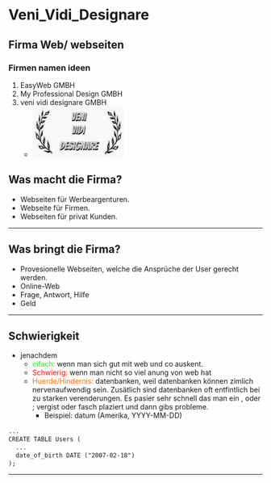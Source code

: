 # Veni_Vidi_Designare
## Firma Web/ webseiten
### Firmen namen ideen
 1. EasyWeb GMBH
 2. My Professional Design GMBH
 3. veni vidi designare  GMBH
    - <img src="Image/Veni_vidi_designare.png" alr="Veni Vide Designare" width="180" height="100">
## Was macht die Firma?
- Webseiten für Werbeargenturen.
- Webseite für Firmen.
- Webseiten für privat Kunden.
---
## Was bringt die Firma?
- Provesionelle Webseiten, welche die Ansprüche der User gerecht werden.
- Online-Web
- Frage, Antwort, Hilfe
- Geld
---
## Schwierigkeit
- jenachdem
    - <span style="color:#00ff00">eifach:</span>  wenn man sich gut mit web und co auskent.
    - <span style="color:#ff0000"> Schwierig:</span> wenn man nicht so viel anung von web hat
    - <span style="color:#ff6600"> Huerde/Hindernis:</span> datenbanken, weil datenbanken können zimlich nervenaufwendig sein. Zusätlich sind datenbanken oft entfintlich bei zu starken verenderungen. Es pasier sehr schnell das man ein , oder ; vergist oder fasch plaziert und dann gibs probleme.
        - Beispiel: datum (Amerika, YYYY-MM-DD)
```
...
CREATE TABLE Users (
  ...
  date_of_birth DATE ("2007-02-18")
);
```
---
